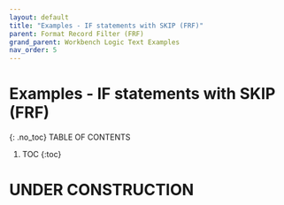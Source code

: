 ```yaml
---
layout: default
title: "Examples - IF statements with SKIP (FRF)"
parent: Format Record Filter (FRF)
grand_parent: Workbench Logic Text Examples
nav_order: 5
---
```


# Examples - IF statements with SKIP (FRF)
{: .no_toc}
TABLE OF CONTENTS 
1. TOC
{:toc}  
 
# UNDER CONSTRUCTION
